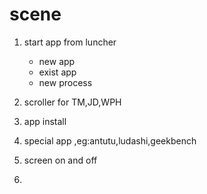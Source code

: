 # scene
1. start app from luncher
   * new app
   * exist app 
   * new process
   
2. scroller for TM,JD,WPH
3. app install
4. special app ,eg:antutu,ludashi,geekbench
5. screen on and off
6. 
